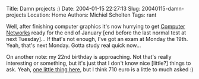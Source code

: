 Title: Damn projects :)
Date: 2004-01-15 22:27:13
Slug: 20040115-damn-projects
Location: Home
Authors: Michiel Scholten
Tags: rant

<p>Well, after finishing computer graphics it's now hurrying to get <a href="http://www.cs.vu.nl/~cn/">Computer Networks</a> ready for the end of January [end before the last normal test at next Tuesday]... If that's not enough, I've got an exam at Monday the 19th. Yeah, that's next Monday. Gotta study real quick now...</p>
<p>On another note: my 22nd birthday is approaching. Not that's really interesting or something, but it's just that I don't know nice [little?] things to ask. Yeah, <a href="http://www.handspring.com/products/communicators/treo600_overview.jhtml">one little thing here</a>, but I think 710 euro is a little to much asked :)</p>